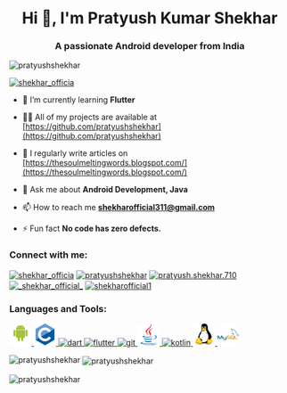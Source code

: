 <h1 align="center">Hi 👋, I'm Pratyush Kumar Shekhar</h1>
<h3 align="center">A passionate Android developer from India</h3>

<p align="left"> <img src="https://komarev.com/ghpvc/?username=pratyushshekhar&label=Profile%20views&color=0e75b6&style=flat" alt="pratyushshekhar" /> </p>

<p align="left"> <a href="https://twitter.com/shekhar_officia" target="blank"><img src="https://img.shields.io/twitter/follow/shekhar_officia?logo=twitter&style=for-the-badge" alt="shekhar_officia" /></a> </p>

- 🌱 I’m currently learning **Flutter**

- 👨‍💻 All of my projects are available at [https://github.com/pratyushshekhar](https://github.com/pratyushshekhar)

- 📝 I regularly write articles on [https://thesoulmeltingwords.blogspot.com/](https://thesoulmeltingwords.blogspot.com/)

- 💬 Ask me about **Android Development, Java**

- 📫 How to reach me **shekharofficial311@gmail.com**

- ⚡ Fun fact **No code has zero defects.**

<h3 align="left">Connect with me:</h3>
<p align="left">
<a href="https://twitter.com/shekhar_officia" target="blank"><img align="center" src="https://raw.githubusercontent.com/rahuldkjain/github-profile-readme-generator/master/src/images/icons/Social/twitter.svg" alt="shekhar_officia" height="30" width="40" /></a>
<a href="https://linkedin.com/in/pratyushshekhar" target="blank"><img align="center" src="https://raw.githubusercontent.com/rahuldkjain/github-profile-readme-generator/master/src/images/icons/Social/linked-in-alt.svg" alt="pratyushshekhar" height="30" width="40" /></a>
<a href="https://fb.com/pratyush.shekhar.710" target="blank"><img align="center" src="https://raw.githubusercontent.com/rahuldkjain/github-profile-readme-generator/master/src/images/icons/Social/facebook.svg" alt="pratyush.shekhar.710" height="30" width="40" /></a>
<a href="https://instagram.com/_shekhar_official_" target="blank"><img align="center" src="https://raw.githubusercontent.com/rahuldkjain/github-profile-readme-generator/master/src/images/icons/Social/instagram.svg" alt="_shekhar_official_" height="30" width="40" /></a>
<a href="https://www.hackerrank.com/shekharofficial1" target="blank"><img align="center" src="https://raw.githubusercontent.com/rahuldkjain/github-profile-readme-generator/master/src/images/icons/Social/hackerrank.svg" alt="shekharofficial1" height="30" width="40" /></a>
</p>

<h3 align="left">Languages and Tools:</h3>
<p align="left"> <a href="https://developer.android.com" target="_blank"> <img src="https://raw.githubusercontent.com/devicons/devicon/master/icons/android/android-original-wordmark.svg" alt="android" width="40" height="40"/> </a> <a href="https://www.cprogramming.com/" target="_blank"> <img src="https://raw.githubusercontent.com/devicons/devicon/master/icons/c/c-original.svg" alt="c" width="40" height="40"/> </a> <a href="https://dart.dev" target="_blank"> <img src="https://www.vectorlogo.zone/logos/dartlang/dartlang-icon.svg" alt="dart" width="40" height="40"/> </a> <a href="https://flutter.dev" target="_blank"> <img src="https://www.vectorlogo.zone/logos/flutterio/flutterio-icon.svg" alt="flutter" width="40" height="40"/> </a> <a href="https://git-scm.com/" target="_blank"> <img src="https://www.vectorlogo.zone/logos/git-scm/git-scm-icon.svg" alt="git" width="40" height="40"/> </a> <a href="https://www.java.com" target="_blank"> <img src="https://raw.githubusercontent.com/devicons/devicon/master/icons/java/java-original.svg" alt="java" width="40" height="40"/> </a> <a href="https://kotlinlang.org" target="_blank"> <img src="https://www.vectorlogo.zone/logos/kotlinlang/kotlinlang-icon.svg" alt="kotlin" width="40" height="40"/> </a> <a href="https://www.linux.org/" target="_blank"> <img src="https://raw.githubusercontent.com/devicons/devicon/master/icons/linux/linux-original.svg" alt="linux" width="40" height="40"/> </a> <a href="https://www.mysql.com/" target="_blank"> <img src="https://raw.githubusercontent.com/devicons/devicon/master/icons/mysql/mysql-original-wordmark.svg" alt="mysql" width="40" height="40"/> </a> </p>

<p><img align="left" src="https://github-readme-stats.vercel.app/api/top-langs?username=pratyushshekhar&show_icons=true&locale=en&layout=compact" alt="pratyushshekhar" /></p>

<p>&nbsp;<img align="center" src="https://github-readme-stats.vercel.app/api?username=pratyushshekhar&show_icons=true&locale=en" alt="pratyushshekhar" /></p>

<p><img align="center" src="https://github-readme-streak-stats.herokuapp.com/?user=pratyushshekhar&" alt="pratyushshekhar" /></p>
